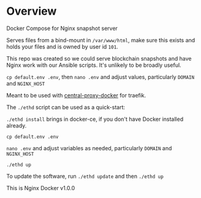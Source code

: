 # Overview

Docker Compose for Nginx snapshot server

Serves files from a bind-mount in `/var/www/html`, make sure this exists and holds your files and is owned by user
id `101`.

This repo was created so we could serve blockchain snapshots and have Nginx work with our Ansible scripts. It's
unlikely to be broadly useful.

`cp default.env .env`, then `nano .env` and adjust values, particularly `DOMAIN` and `NGINX_HOST` 

Meant to be used with [central-proxy-docker](https://github.com/CryptoManufaktur-io/central-proxy-docker) for traefik.

The `./ethd` script can be used as a quick-start:

`./ethd install` brings in docker-ce, if you don't have Docker installed already.

`cp default.env .env`

`nano .env` and adjust variables as needed, particularly `DOMAIN` and `NGINX_HOST`

`./ethd up`

To update the software, run `./ethd update` and then `./ethd up`

This is Nginx Docker v1.0.0
